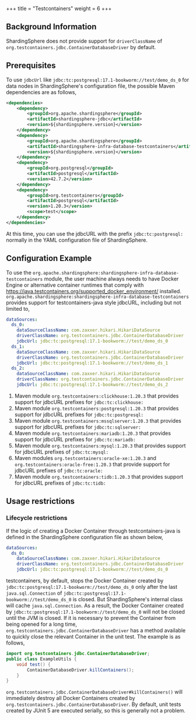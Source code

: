 +++
title = "Testcontainers"
weight = 6
+++

## Background Information

ShardingSphere does not provide support for `driverClassName` of `org.testcontainers.jdbc.ContainerDatabaseDriver` by default.

## Prerequisites

To use `jdbcUrl` like `jdbc:tc:postgresql:17.1-bookworm://test/demo_ds_0` for data nodes in ShardingSphere's configuration file,
the possible Maven dependencies are as follows,

```xml
<dependencies>
    <dependency>
        <groupId>org.apache.shardingsphere</groupId>
        <artifactId>shardingsphere-jdbc</artifactId>
        <version>${shardingsphere.version}</version>
    </dependency>
    <dependency>
        <groupId>org.apache.shardingsphere</groupId>
        <artifactId>shardingsphere-infra-database-testcontainers</artifactId>
        <version>${shardingsphere.version}</version>
    </dependency>
    <dependency>
        <groupId>org.postgresql</groupId>
        <artifactId>postgresql</artifactId>
        <version>42.7.2</version>
    </dependency>
    <dependency>
        <groupId>org.testcontainers</groupId>
        <artifactId>postgresql</artifactId>
        <version>1.20.3</version>
        <scope>test</scope>
    </dependency>
</dependencies>
```

At this time, you can use the jdbcURL with the prefix `jdbc:tc:postgresql:` normally in the YAML configuration file of ShardingSphere.

## Configuration Example

To use the `org.apache.shardingsphere:shardingsphere-infra-database-testcontainers` module,
the user machine always needs to have Docker Engine or alternative container runtimes that comply with https://java.testcontainers.org/supported_docker_environment/ installed.
`org.apache.shardingsphere:shardingsphere-infra-database-testcontainers` provides support for testcontainers-java style jdbcURL,
including but not limited to,

```yaml
dataSources:
  ds_0:
    dataSourceClassName: com.zaxxer.hikari.HikariDataSource
    driverClassName: org.testcontainers.jdbc.ContainerDatabaseDriver
    jdbcUrl: jdbc:tc:postgresql:17.1-bookworm://test/demo_ds_0
  ds_1:
    dataSourceClassName: com.zaxxer.hikari.HikariDataSource
    driverClassName: org.testcontainers.jdbc.ContainerDatabaseDriver
    jdbcUrl: jdbc:tc:postgresql:17.1-bookworm://test/demo_ds_1
  ds_2:
    dataSourceClassName: com.zaxxer.hikari.HikariDataSource
    driverClassName: org.testcontainers.jdbc.ContainerDatabaseDriver
    jdbcUrl: jdbc:tc:postgresql:17.1-bookworm://test/demo_ds_2
```

1. Maven module `org.testcontainers:clickhouse:1.20.3` that provides support for jdbcURL prefixes for `jdbc:tc:clickhouse:`
2. Maven module `org.testcontainers:postgresql:1.20.3` that provides support for jdbcURL prefixes for `jdbc:tc:postgresql:`
3. Maven module `org.testcontainers:mssqlserver:1.20.3` that provides support for jdbcURL prefixes for `jdbc:tc:sqlserver:`
4. Maven module `org.testcontainers:mariadb:1.20.3` that provides support for jdbcURL prefixes for `jdbc:tc:mariadb:`
5. Maven module `org.testcontainers:mysql:1.20.3` that provides support for jdbcURL prefixes of `jdbc:tc:mysql:` 
6. Maven modules `org.testcontainers:oracle-xe:1.20.3` and `org.testcontainers:oracle-free:1.20.3` that provide support for jdbcURL prefixes of `jdbc:tc:oracle:`
7. Maven module `org.testcontainers:tidb:1.20.3` that provides support for jdbcURL prefixes of `jdbc:tc:tidb:`

## Usage restrictions

### Lifecycle restrictions

If the logic of creating a Docker Container through testcontainers-java is defined in the ShardingSphere configuration file as shown below,

```yaml
dataSources:
  ds_0:
    dataSourceClassName: com.zaxxer.hikari.HikariDataSource
    driverClassName: org.testcontainers.jdbc.ContainerDatabaseDriver
    jdbcUrl: jdbc:tc:postgresql:17.1-bookworm://test/demo_ds_0
```

testcontainers, by default, 
stops the Docker Container created by `jdbc:tc:postgresql:17.1-bookworm://test/demo_ds_0` only after the last `java.sql.Connection` of `jdbc:tc:postgresql:17.1-bookworm://test/demo_ds_0` is closed.
But ShardingSphere's internal class will cache `java.sql.Connection`.
As a result, the Docker Container created by `jdbc:tc:postgresql:17.1-bookworm://test/demo_ds_0` will not be closed until the JVM is closed.
If it is necessary to prevent the Container from being opened for a long time, `org.testcontainers.jdbc.ContainerDatabaseDriver` has a method available to quickly close the relevant Container in the unit test.
The example is as follows,

```java
import org.testcontainers.jdbc.ContainerDatabaseDriver;
public class ExampleUtils {
    void test() {
        ContainerDatabaseDriver.killContainers();
    }
}
```

`org.testcontainers.jdbc.ContainerDatabaseDriver#killContainers()`
will immediately destroy all Docker Containers created by `org.testcontainers.jdbc.ContainerDatabaseDriver`.
By default, unit tests created by JUnit 5 are executed serially, so this is generally not a problem.
